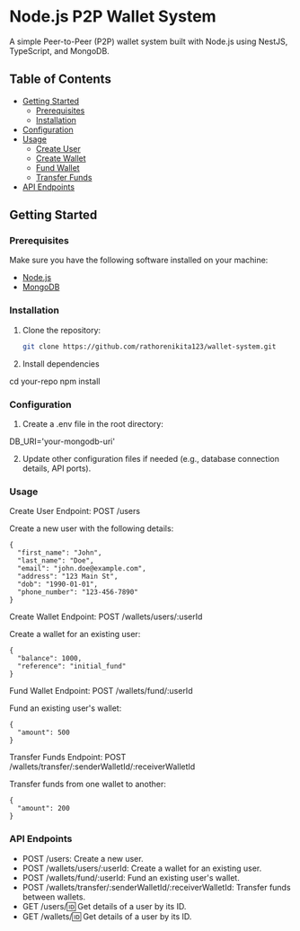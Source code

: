 # Node.js P2P Wallet System

A simple Peer-to-Peer (P2P) wallet system built with Node.js using NestJS, TypeScript, and MongoDB.

## Table of Contents

- [Getting Started](#getting-started)
  - [Prerequisites](#prerequisites)
  - [Installation](#installation)
- [Configuration](#configuration)
- [Usage](#usage)
  - [Create User](#create-user)
  - [Create Wallet](#create-wallet)
  - [Fund Wallet](#fund-wallet)
  - [Transfer Funds](#transfer-funds)
- [API Endpoints](#api-endpoints)


## Getting Started

### Prerequisites

Make sure you have the following software installed on your machine:

- [Node.js](https://nodejs.org/)
- [MongoDB](https://www.mongodb.com/try/download/community)

### Installation

1. Clone the repository:

   ```bash
   git clone https://github.com/rathorenikita123/wallet-system.git

2. Install dependencies
   
  cd your-repo
  npm install 

### Configuration

1. Create a .env file in the root directory:
   
  DB_URI='your-mongodb-uri'

2. Update other configuration files if needed (e.g., database connection details, API ports).

### Usage

  Create User
  Endpoint: POST /users

  Create a new user with the following details:

    {
      "first_name": "John",
      "last_name": "Doe",
      "email": "john.doe@example.com",
      "address": "123 Main St",
      "dob": "1990-01-01",
      "phone_number": "123-456-7890"
    }

  Create Wallet
  Endpoint: POST /wallets/users/:userId

  Create a wallet for an existing user:

    {
      "balance": 1000,
      "reference": "initial_fund"
    }

  Fund Wallet
  Endpoint: POST /wallets/fund/:userId

  Fund an existing user's wallet:

    {
      "amount": 500
    }
  
  Transfer Funds
  Endpoint: POST /wallets/transfer/:senderWalletId/:receiverWalletId

  Transfer funds from one wallet to another:

    {
      "amount": 200
    }

### API Endpoints

 - POST /users: Create a new user.
 - POST /wallets/users/:userId: Create a wallet for an existing user.
 - POST /wallets/fund/:userId: Fund an existing user's wallet.
 - POST /wallets/transfer/:senderWalletId/:receiverWalletId: Transfer funds between wallets.
 - GET /users/:id: Get details of a user by its ID.
 - GET /wallets/:id: Get details of a user by its ID.


